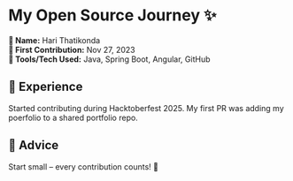 # My Open Source Journey ✨

**👤 Name:** Hari Thatikonda  
**📅 First Contribution:** Nov 27, 2023  
**🔧 Tools/Tech Used:** Java, Spring Boot, Angular, GitHub  

## 🌟 Experience
Started contributing during Hacktoberfest 2025. My first PR was adding my poerfolio to a shared portfolio repo.

## 📌 Advice
Start small – every contribution counts! 🚀

